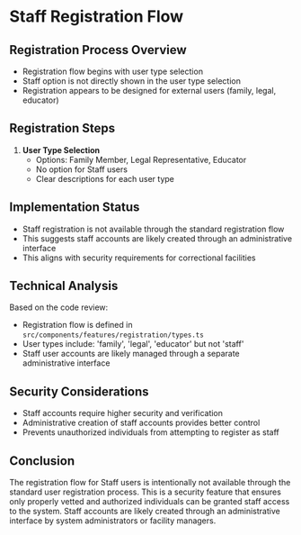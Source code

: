# Staff Registration Flow

## Registration Process Overview
- Registration flow begins with user type selection
- Staff option is not directly shown in the user type selection
- Registration appears to be designed for external users (family, legal, educator)

## Registration Steps
1. **User Type Selection**
   - Options: Family Member, Legal Representative, Educator
   - No option for Staff users
   - Clear descriptions for each user type

## Implementation Status
- Staff registration is not available through the standard registration flow
- This suggests staff accounts are likely created through an administrative interface
- This aligns with security requirements for correctional facilities

## Technical Analysis
Based on the code review:
- Registration flow is defined in `src/components/features/registration/types.ts`
- User types include: 'family', 'legal', 'educator' but not 'staff'
- Staff user accounts are likely managed through a separate administrative interface

## Security Considerations
- Staff accounts require higher security and verification
- Administrative creation of staff accounts provides better control
- Prevents unauthorized individuals from attempting to register as staff

## Conclusion
The registration flow for Staff users is intentionally not available through the standard user registration process. This is a security feature that ensures only properly vetted and authorized individuals can be granted staff access to the system. Staff accounts are likely created through an administrative interface by system administrators or facility managers.
